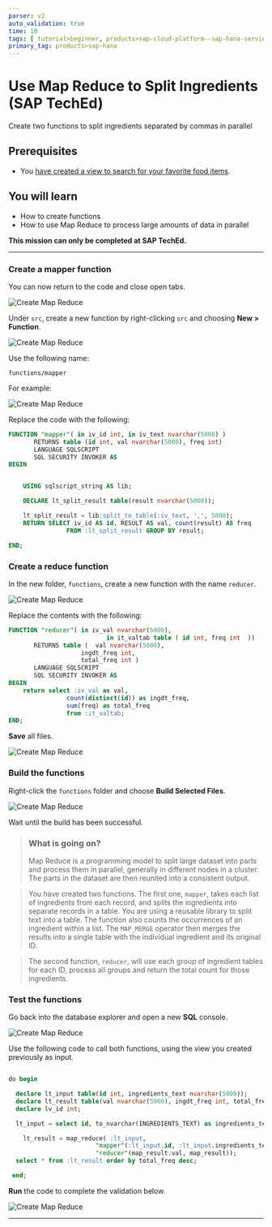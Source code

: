 ```yaml
---
parser: v2
auto_validation: true
time: 10
tags: [ tutorial>beginner, products>sap-cloud-platform--sap-hana-service, products>sap-web-ide]
primary_tag: products>sap-hana
---
```


# Use Map Reduce to Split Ingredients (SAP TechEd)
<!-- description --> Create two functions to split ingredients separated by commas in parallel

## Prerequisites
 - You [have created a view to search for your favorite food items](hana-advanced-analytics-teched-2).

## You will learn
  - How to create functions
  - How to use Map Reduce to process large amounts of data in parallel


  **This mission can only be completed at SAP TechEd.**

---

### Create a mapper function


You can now return to the code and close open tabs.

![Create Map Reduce](1.png)

Under `src`, create a new function by right-clicking  `src` and choosing **New > Function**.

![Create Map Reduce](4.png)

Use the following name:

```Text
functions/mapper
```

For example:

![Create Map Reduce](3.png)

Replace the code with the following:

```SQL
FUNCTION "mapper"( in iv_id int, in iv_text nvarchar(5000) )
       RETURNS table (id int, val nvarchar(5000), freq int)
       LANGUAGE SQLSCRIPT
       SQL SECURITY INVOKER AS
BEGIN


	USING sqlscript_string AS lib;

	DECLARE lt_split_result table(result nvarchar(5000));

	lt_split_result = lib:split_to_table(:iv_text, ',', 5000);
	RETURN SELECT iv_id AS id, RESULT AS val, count(result) AS freq
				FROM :lt_split_result GROUP BY result;

END;
```



### Create a reduce function


In the new folder, `functions`, create a new function with the name `reducer`.

![Create Map Reduce](2.png)

Replace the contents with the following:

```SQL
FUNCTION "reducer"( in iv_val nvarchar(5000),
						   in it_valtab table ( id int, freq int  ))
       RETURNS table (	val nvarchar(5000),
					ingdt_freq int,
					total_freq int )
       LANGUAGE SQLSCRIPT
       SQL SECURITY INVOKER AS
BEGIN
	return select :iv_val as val,
				count(distinct(id)) as ingdt_freq,
				sum(freq) as total_freq
				from :it_valtab;
END;

```

**Save** all files.

![Create Map Reduce](5.png)



### Build the functions


Right-click the `functions` folder and choose  **Build Selected Files**.

![Create Map Reduce](6.png)

Wait until the build has been successful.

> ### What is going on?
>
> Map Reduce is a programming model to split large dataset into parts and process them in parallel, generally in different nodes in a cluster. The parts in the dataset are then reunited into a consistent output.

> You have created two functions. The first one, `mapper`, takes each list of ingredients from each record, and splits the ingredients into separate records in a table. You are using a reusable library to split text into a table. The function also counts the occurrences of an ingredient within a list. The `MAP_MERGE` operator then merges the results into a single table with the individual ingredient and its original ID.

> The second function, `reducer`, will use each group of ingredient tables for each ID, process all groups and return the total count for those ingredients.


### Test the functions


Go back into the database explorer and open a new **SQL** console.

![Create Map Reduce](7.png)

Use the following code to call both functions, using the view you created previously as input.

```SQL

do begin

  declare lt_input table(id int, ingredients_text nvarchar(5000));
  declare lt_result table(val nvarchar(5000), ingdt_freq int, total_freq int );
  declare lv_id int;

  lt_input = select id, to_nvarchar(INGREDIENTS_TEXT) as ingredients_text from "myFood";

    lt_result = map_reduce( :lt_input,
  						"mapper"(:lt_input.id, :lt_input.ingredients_text) group by val as map_result,
  						"reducer"(map_result.val, map_result));
  select * from :lt_result order by total_freq desc;

 end;
```

**Run** the code to complete the validation below.

![Create Map Reduce](8.png)





---
